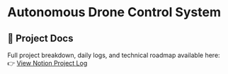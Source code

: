 # Autonomous Drone Control System


## 📄 Project Docs
Full project breakdown, daily logs, and technical roadmap available here:  
👉 [View Notion Project Log](https://verdant-flyingfish-13d.notion.site/Autonomous-Drone-Control-System-22067c672816808cac9dd04f68cb5869?pvs=74)
